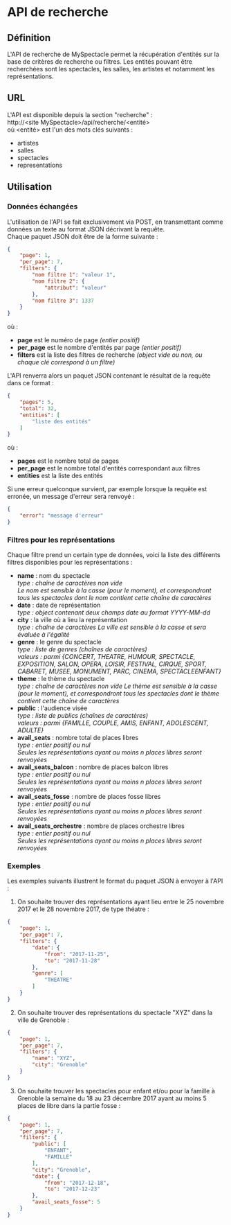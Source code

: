 # API de recherche

## Définition

L'API de recherche de MySpectacle permet la récupération d'entités sur la base de critères de recherche ou filtres.
Les entités pouvant être recherchées sont les spectacles, les salles, les artistes et notamment les représentations.

## URL

L'API est disponible depuis la section "recherche" :  
http://&lt;site MySpectacle&gt;/api/recherche/&lt;entité&gt;  
où &lt;entité&gt; est l'un des mots clés suivants :
* artistes
* salles
* spectacles
* representations

## Utilisation

### Données échangées

L'utilisation de l'API se fait exclusivement via POST, en transmettant comme données un texte au format JSON décrivant la requête.  
Chaque paquet JSON doit être de la forme suivante :

```json
{
	"page": 1,
	"per_page": 7,
	"filters": {
		"nom filtre 1": "valeur 1",
		"nom filtre 2": {
			"attribut": "valeur"
		},
		"nom filtre 3": 1337
	}
}
```

où :
* **page** est le numéro de page *(entier positif)*
* **per_page** est le nombre d'entités par page *(entier positif)*
* **filters** est la liste des filtres de recherche *(object vide ou non, ou chaque clé correspond à un filtre)*

L'API renverra alors un paquet JSON contenant le résultat de la requête dans ce format :

```json
{
	"pages": 5,
	"total": 32,
	"entities": [
		"liste des entités"
	]
}
```

où :
* **pages** est le nombre total de pages
* **per_page** est le nombre total d'entités correspondant aux filtres
* **entities** est la liste des entités

Si une erreur quelconque survient, par exemple lorsque la requête est erronée, un message d'erreur sera renvoyé :

```json
{
	"error": "message d'erreur"
}
```

### Filtres pour les représentations

Chaque filtre prend un certain type de données, voici la liste des différents filtres disponibles pour les représentations :

* **name** : nom du spectacle  
  *type : chaîne de caractères non vide*  
  *Le nom est sensible à la casse (pour le moment), et correspondront tous les spectacles dont le nom contient cette chaîne de caractères*
* **date** : date de représentation  
  *type : object contenant deux champs date au format YYYY-MM-dd*
* **city** : la ville où a lieu la représentation  
  *type : chaîne de caractères*
  *La ville est sensible à la casse et sera évaluée à l'égalité*
* **genre** : le genre du spectacle  
  *type : liste de genres (chaînes de caractères)*  
  *valeurs : parmi {CONCERT, THEATRE, HUMOUR, SPECTACLE, EXPOSITION, SALON, OPERA, LOISIR, FESTIVAL, CIRQUE, SPORT, CABARET, MUSEE, MONUMENT, PARC, CINEMA, SPECTACLEENFANT}*
* **theme** : le thème du spectacle  
  *type : chaîne de caractères non vide*
  *Le thème est sensible à la casse (pour le moment), et correspondront tous les spectacles dont le thème contient cette chaîne de caractères*
* **public** : l'audience visée  
  *type : liste de publics (chaînes de caractères)*  
  *valeurs : parmi {FAMILLE, COUPLE, AMIS, ENFANT, ADOLESCENT, ADULTE}*
* **avail_seats** : nombre total de places libres  
  *type : entier positif ou nul*  
  *Seules les représentations ayant au moins n places libres seront renvoyées*
* **avail_seats_balcon** : nombre de places balcon libres  
  *type : entier positif ou nul*  
  *Seules les représentations ayant au moins n places libres seront renvoyées*
* **avail_seats_fosse** : nombre de places fosse libres  
  *type : entier positif ou nul*  
  *Seules les représentations ayant au moins n places libres seront renvoyées*
* **avail_seats_orchestre** : nombre de places orchestre libres  
  *type : entier positif ou nul*  
  *Seules les représentations ayant au moins n places libres seront renvoyées*

### Exemples

Les exemples suivants illustrent le format du paquet JSON à envoyer à l'API :

1. On souhaite trouver des représentations ayant lieu entre le 25 novembre 2017 et le 28 novembre 2017, de type théatre :
```json
{
	"page": 1,
	"per_page": 7,
	"filters": {
		"date": {
			"from": "2017-11-25",
			"to": "2017-11-28"
		},
		"genre": [
			"THEATRE"
		]
	}
}
```

2. On souhaite trouver des représentations du spectacle "XYZ" dans la ville de Grenoble :
```json
{
	"page": 1,
	"per_page": 7,
	"filters": {
		"name": "XYZ",
		"city": "Grenoble"
	}
}
```

3. On souhaite trouver les spectacles pour enfant et/ou pour la famille à Grenoble la semaine du 18 au 23 décembre 2017 ayant au moins 5 places de libre dans la partie fosse :
```json
{
	"page": 1,
	"per_page": 7,
	"filters": {
		"public": [
			"ENFANT",
			"FAMILLE"
		],
		"city": "Grenoble",
		"date": {
			"from": "2017-12-18",
			"to": "2017-12-23"
		},
		"avail_seats_fosse": 5
	}
}
```
